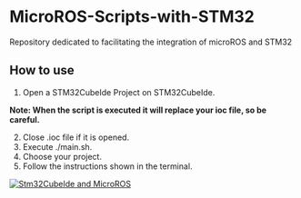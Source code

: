 # MicroROS-Scripts-with-STM32
Repository dedicated to facilitating the integration of microROS and STM32


## How to use

1. Open a STM32CubeIde Project on STM32CubeIde.

**Note: When the script is executed it will replace your ioc file, so be careful.**

2. Close .ioc file if it is opened.
3. Execute ./main.sh.
4. Choose your project.
5. Follow the instructions shown in the terminal.

[![Stm32CubeIde and MicroROS](https://img.youtube.com/vi/mPAE4mRnuys/0.jpg)](https://www.youtube.com/watch?v=mPAE4mRnuys)
